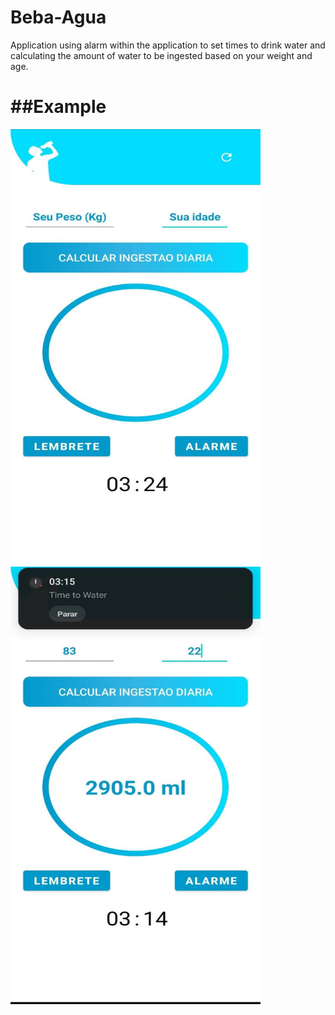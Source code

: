 # Beba-Agua
Application using alarm within the application to set times to drink water and calculating the amount of water to be ingested based on your weight and age.

##Example
=======
<img align="left" width="400" height="700" src="https://github.com/AlanAndCode/Beba-Agua/blob/main/app/src/main/res/drawable/extoplay.jpg">
<img align="center" width="400" height="700" src="https://github.com/AlanAndCode/Beba-Agua/blob/main/app/src/main/res/drawable/explay.jpg">
